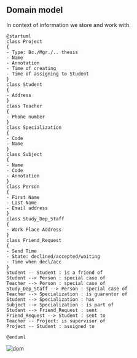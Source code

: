 ## Domain model
In context of information we store and work with.
```plantuml
@startuml
class Project 
{
- Type: Bc./Mgr./.. thesis
- Name
- Annotation
- Time of creating
- Time of assigning to Student
}
class Student 
{
- Address
}
class Teacher 
{
- Phone number
}
class Specialization 
{
- Code
- Name
}
class Subject 
{
- Name
- Code
- Annotation
}
class Person 
{
- First Name
- Last Name
- Email address
}
class Study_Dep_Staff 
{
- Work Place Address
}
class Friend_Request 
{
- Send Time
- State: declined/accepted/waiting
- Time when decl/acc
}
Student -- Student : is a friend of
Student --> Person : special case of
Teacher --> Person : special case of
Study_Dep_Staff --> Person : special case of
Teacher --> Specialization : is guarantor of
Student --> Specialization : has
Subject --> Specialization : is part of
Student --> Friend_Request : sent
Friend_Request --> Student : sent to
Teacher -- Project: is supervisor of
Project -- Student : assigned to

@enduml
```
![dom](https://github.com/MarkSeliverstov/NSWI041-intro-to-software-engineering/assets/120932204/91ec8bf1-ecab-4287-a899-5880848c839d)


